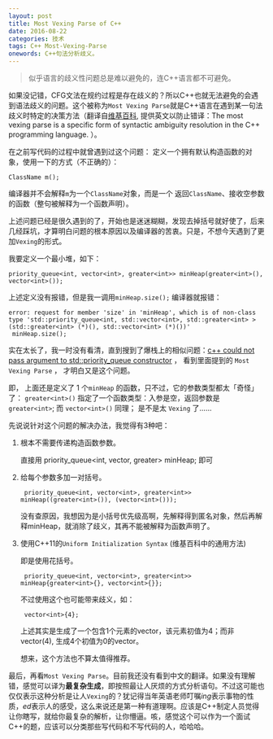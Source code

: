 ```yaml
---
layout: post
title: Most Vexing Parse of C++
date: 2016-08-22
categories: 技术 
tags: C++ Most-Vexing-Parse
onewords: C++句法分析歧义。
---
```

> 似乎语言的歧义性问题总是难以避免的，连C++语言都不可避免。

如果没记错，CFG文法在规约过程是存在歧义的？所以C++也就无法避免的会遇到语法歧义的问题。这个被称为`Most Vexing Parse`就是C++语言在遇到某一句法歧义时特定的决策方法（翻译自[维基百科](https://en.wikipedia.org/wiki/Most_vexing_parse), 提供英文以防止错译：The most vexing parse is a specific form of syntactic ambiguity resolution in the C++ programming language. ）。

在之前写代码的过程中就曾遇到过这个问题： 定义一个拥有默认构造函数的对象，使用一下的方式（不正确的）： 

    ClassName m();

编译器并不会解释`m`为一个`ClassName`对象，而是一个 返回`ClassName`、接收空参数的函数（整句被解释为一个函数声明）。

上述问题已经是很久遇到的了，开始也是迷迷糊糊，发现去掉括号就好使了，后来几经踩坑，才算明白问题的根本原因以及编译器的苦衷。只是，不想今天遇到了更加`Vexing`的形式。

我要定义一个最小堆，如下：

    priority_queue<int, vector<int>, greater<int>> minHeap(greater<int>(), vector<int>());

上述定义没有报错，但是我一调用`minHeap.size();` 编译器就报错：

    error: request for member 'size' in 'minHeap', which is of non-class type 'std::priority_queue<int, std::vector<int>, std::greater<int> >(std::greater<int> (*)(), std::vector<int> (*)())'
     minHeap.size();

实在太长了，我一时没有看清，直到搜到了爆栈上的相似问题：[c++ could not pass argument to std::priority_queue constructor](http://stackoverflow.com/questions/17915084/c-could-not-pass-argument-to-stdpriority-queue-constructor) ， 看到里面提到的 `Most Vexing Parse` ， 才明白又是这个问题。

即， 上面还是定义了 1 个`minHeap` 的函数，只不过，它的参数类型都太「奇怪」了： `greater<int>()` 指定了一个函数类型：入参是空，返回参数是`greater<int>`;
而 `vector<int>()` 同理； 是不是太 `Vexing` 了……

先说说针对这个问题的解决办法，我觉得有3种吧：

1. 根本不需要传递构造函数参数。
    
    直接用 priority_queue<int, vector<int>, greater<int>> minHeap; 即可

2. 给每个参数多加一对括号。
    
        priority_queue<int, vector<int>, greater<int>> minHeap((greater<int>()), (vector<int>()));
    
    没有查原因，我想因为是小括号优先级高啊，先解释得到匿名对象，然后再解释minHeap，就消除了歧义，其再不能被解释为函数声明了。

3. 使用C++11的`Uniform Initialization Syntax` (维基百科中的通用方法)
    
    即是使用花括号。
    
        priority_queue<int, vector<int>, greater<int>> minHeap{greater<int>{}, vector<int>{}};
    
    不过使用这个也可能带来歧义，如：
    
        vector<int>{4};
    
    上述其实是生成了一个包含1个元素的vector，该元素初值为4；而非vector<int>(4), 生成4个初值为0的vector。
    
    想来，这个方法也不算太值得推荐。

最后，再看`Most Vexing Parse`。目前我还没有看到中文的翻译。如果没有理解错，感觉可以译为**最复杂生成**，即按照最让人厌烦的方式分析语句。不过这可能也仅仅表示这种分析是让人`Vexing`的？犹记得当年英语老师叮嘱*ing*表示事物的性质，*ed*表示人的感受，这么来说还是第一种有道理啊。应该是C++制定人员觉得让你瞎写，就给你最复杂的解析，让你懵逼。咳，感觉这个可以作为一个面试C++的题，应该可以分类那些写代码和不写代码的人，哈哈哈。

